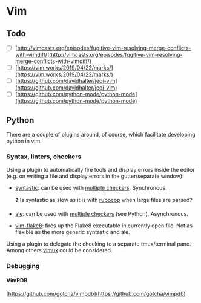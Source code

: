 # Vim

## Todo

* [ ] [http://vimcasts.org/episodes/fugitive-vim-resolving-merge-conflicts-with-vimdiff/](http://vimcasts.org/episodes/fugitive-vim-resolving-merge-conflicts-with-vimdiff/) 
* [ ] [https://vim.works/2019/04/22/marks/](https://vim.works/2019/04/22/marks/)
* [ ] [https://github.com/davidhalter/jedi-vim](https://github.com/davidhalter/jedi-vim)
* [ ] [https://github.com/python-mode/python-mode](https://github.com/python-mode/python-mode)

## Python

There are a couple of plugins around, of course, which facilitate developing python in vim.

### Syntax, linters, checkers

Using a plugin to automatically fire tools and display errors inside the editor \(e.g. on writing a file and display errors in the gutter/separate window\):

* [syntastic](https://github.com/vim-syntastic/syntastic): can be used with [multiple checkers](https://github.com/vim-syntastic/syntastic/tree/master/syntax_checkers/python). Synchronous. 

  ❓ Is syntastic as slow as it is with [rubocop](https://github.com/rubocop-hq/rubocop) when large files are parsed?

* [ale](https://github.com/dense-analysis/ale): can be used with [multiple checkers](https://github.com/dense-analysis/ale/blob/master/supported-tools.md) \(see Python\). Asynchronous.
* [vim-flake8](https://github.com/nvie/vim-flake8): fires up the Flake8 executable in currently open file. Not as flexible as the more generic syntastic and ale.

Using a plugin to delegate the checking to a separate tmux/terminal pane. Among others [vimux](https://github.com/benmills/vimux) could be considered.

### Debugging

#### VimPDB

[https://github.com/gotcha/vimpdb](https://github.com/gotcha/vimpdb)

